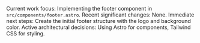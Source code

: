 Current work focus: Implementing the footer component in `src/components/footer.astro`.
Recent significant changes: None.
Immediate next steps: Create the initial footer structure with the logo and background color.
Active architectural decisions: Using Astro for components, Tailwind CSS for styling.